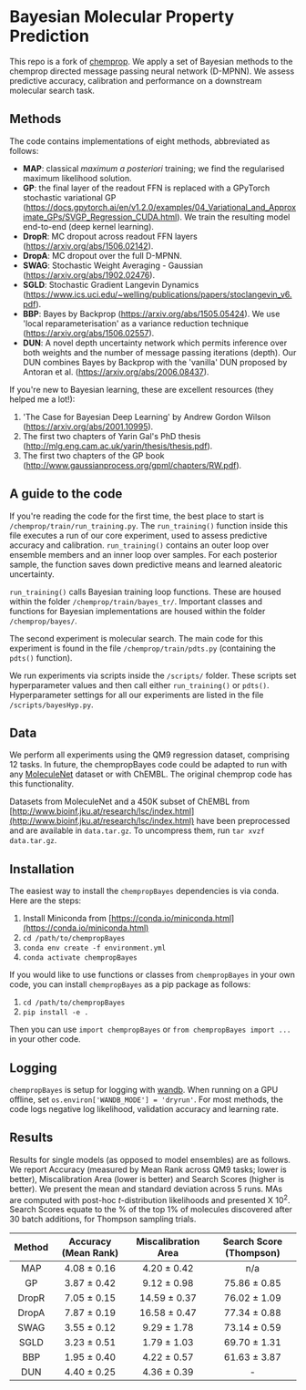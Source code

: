 # Bayesian Molecular Property Prediction

This repo is a fork of [chemprop](https://github.com/chemprop/chemprop). We apply a set of Bayesian methods to the chemprop directed message passing neural network (D-MPNN). We assess predictive accuracy, calibration and performance on a downstream molecular search task.

## Methods

The code contains implementations of eight methods, abbreviated as follows:
* **MAP**: classical *maximum a posteriori* training; we find the regularised maximum likelihood solution.
* **GP**: the final layer of the readout FFN is replaced with a GPyTorch stochastic variational GP (https://docs.gpytorch.ai/en/v1.2.0/examples/04_Variational_and_Approximate_GPs/SVGP_Regression_CUDA.html). We train the resulting model end-to-end (deep kernel learning).
* **DropR**: MC dropout across readout FFN layers (https://arxiv.org/abs/1506.02142).
* **DropA**: MC dropout over the full D-MPNN.
* **SWAG**: Stochastic Weight Averaging - Gaussian (https://arxiv.org/abs/1902.02476).
* **SGLD**: Stochastic Gradient Langevin Dynamics (https://www.ics.uci.edu/~welling/publications/papers/stoclangevin_v6.pdf).
* **BBP**: Bayes by Backprop (https://arxiv.org/abs/1505.05424). We use 'local reparameterisation' as a variance reduction technique (https://arxiv.org/abs/1506.02557).
* **DUN**: A novel depth uncertainty network which permits inference over both weights and the number of message passing iterations (depth). Our DUN combines Bayes by Backprop with the 'vanilla' DUN proposed by Antoran et al. (https://arxiv.org/abs/2006.08437).

If you're new to Bayesian learning, these are excellent resources (they helped me a lot!):
1. 'The Case for Bayesian Deep Learning' by Andrew Gordon Wilson (https://arxiv.org/abs/2001.10995).
2. The first two chapters of Yarin Gal's PhD thesis (http://mlg.eng.cam.ac.uk/yarin/thesis/thesis.pdf).
3. The first two chapters of the GP book (http://www.gaussianprocess.org/gpml/chapters/RW.pdf).

## A guide to the code

If you're reading the code for the first time, the best place to start is `/chemprop/train/run_training.py`. The `run_training()` function inside this file executes a run of our core experiment, used to assess predictive accuracy and calibration. `run_training()` contains an outer loop over ensemble members and an inner loop over samples. For each posterior sample, the function saves down predictive means and learned aleatoric uncertainty.

`run_training()` calls Bayesian training loop functions. These are housed within the folder `/chemprop/train/bayes_tr/`. Important classes and functions for Bayesian implementations are housed within the folder `/chemprop/bayes/`.

The second experiment is molecular search. The main code for this experiment is found in the file `/chemprop/train/pdts.py` (containing the `pdts()` function).

We run experiments via scripts inside the `/scripts/` folder. These scripts set hyperparameter values and then call either `run_training()` or `pdts()`. Hyperparameter settings for all our experiments are listed in the file `/scripts/bayesHyp.py`.

## Data

We perform all experiments using the QM9 regression dataset, comprising 12 tasks. In future, the chempropBayes code could be adapted to run with any [MoleculeNet](http://moleculenet.ai/) dataset or with ChEMBL. The original chemprop code has this functionality.

Datasets from MoleculeNet and a 450K subset of ChEMBL from [http://www.bioinf.jku.at/research/lsc/index.html](http://www.bioinf.jku.at/research/lsc/index.html) have been preprocessed and are available in `data.tar.gz`. To uncompress them, run `tar xvzf data.tar.gz`.

## Installation

The easiest way to install the `chempropBayes` dependencies is via conda. Here are the steps:

1. Install Miniconda from [https://conda.io/miniconda.html](https://conda.io/miniconda.html)
2. `cd /path/to/chempropBayes`
3. `conda env create -f environment.yml`
4. `conda activate chempropBayes`

If you would like to use functions or classes from `chempropBayes` in your own code, you can install `chempropBayes` as a pip package as follows:

1. `cd /path/to/chempropBayes`
2. `pip install -e .`

Then you can use `import chempropBayes` or `from chempropBayes import ...` in your other code.

## Logging

`chempropBayes` is setup for logging with [wandb](https://www.wandb.com/). When running on a GPU offline, set `os.environ['WANDB_MODE'] = 'dryrun'`. For most methods, the code logs negative log likelihood, validation accuracy and learning rate.

## Results

Results for single models (as opposed to model ensembles) are as follows. We report Accuracy (measured by Mean Rank across QM9 tasks; lower is better), Miscalibration Area (lower is better) and Search Scores (higher is better). We present the mean and standard deviation across 5 runs. MAs are computed with post-hoc *t*-distribution likelihoods and presented X 10<sup>2</sup>. Search Scores equate to the % of the top 1% of molecules discovered after 30 batch additions, for Thompson sampling trials.


Method | Accuracy (Mean Rank) | Miscalibration Area | Search Score (Thompson) |
| :---: | :---: | :---: | :---: |
MAP   | 4.08 ± 0.16 |  4.20 ± 0.42 |      n/a     |
GP    | 3.87 ± 0.42 |  9.12 ± 0.98 | 75.86 ± 0.85 |
DropR | 7.05 ± 0.15 | 14.59 ± 0.37 | 76.02 ± 1.09 |
DropA | 7.87 ± 0.19 | 16.58 ± 0.47 | 77.34 ± 0.88 |
SWAG  | 3.55 ± 0.12 |  9.29 ± 1.78 | 73.14 ± 0.59 |
SGLD  | 3.23 ± 0.51 |  1.79 ± 1.03 | 69.70 ± 1.31 |
BBP   | 1.95 ± 0.40 |  4.22 ± 0.57 | 61.63 ± 3.87 |
DUN   | 4.40 ± 0.25 |  4.36 ± 0.39 |       -      |
